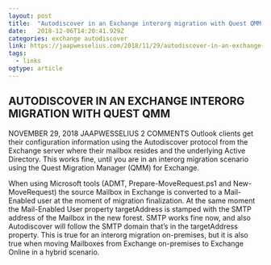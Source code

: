 ```yaml
---
layout: post 
title:  "Autodiscover in an Exchange interorg migration with Quest QMM | Jaap Wesselius" 
date:   2018-12-06T14:20:41.929Z 
categories: exchange autodiscover
link: https://jaapwesselius.com/2018/11/29/autodiscover-in-an-exchange-interorg-migration-with-quest-qmm/ 
tags:
  - links
ogtype: article 
---
```


## AUTODISCOVER IN AN EXCHANGE INTERORG MIGRATION WITH QUEST QMM

NOVEMBER 29, 2018 JAAPWESSELIUS	2 COMMENTS
Outlook clients get their configuration information using the Autodiscover protocol from the Exchange server where their mailbox resides and the underlying Active Directory. This works fine, until you are in an interorg migration scenario using the Quest Migration Manager (QMM) for Exchange.

When using Microsoft tools (ADMT, Prepare-MoveRequest.ps1 and New-MoveRequest) the source Mailbox in Exchange is converted to a Mail-Enabled user at the moment of migration finalization. At the same moment the Mail-Enabled User property targetAddress is stamped with the SMTP address of the Mailbox in the new forest. SMTP works fine now, and also Autodiscover will follow the SMTP domain that’s in the targetAddress property. This is true for an interorg migration on-premises, but it is also true when moving Mailboxes from Exchange on-premises to Exchange Online in a hybrid scenario.